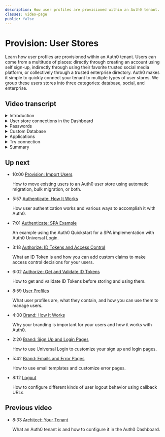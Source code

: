 ```yaml
---
description: How user profiles are provisioned within an Auth0 tenant.
classes: video-page
public: false
---
```

<!-- markdownlint-disable-->
# Provision: User Stores

Learn how user profiles are provisioned within an Auth0 tenant. Users can come from a multitude of places: directly through creating an account using self sign-up, indirectly through using their favorite trusted social media platform, or collectively through a trusted enterprise directory. Auth0 makes it simple to quickly connect your tenant to multiple types of user stores. We group these users stores into three categories: database, social, and enterprise.

<div class="video-wrapper" data-video="qmqik9b6vk"></div>

## Video transcript

<details>
  <summary>Introduction</summary>

  In this video, we will show you how user profiles are provisioned within an Auth0 tenant. Users can come from a multitude of places: directly through creating an account using self sign up, indirectly through using their favorite trusted social media platform, or collectively through a trusted enterprise directory.

  Auth0 makes it simple to quickly connect your tenant to multiple types of user stores. We group these users stores into three categories: database, social, and enterprise.

  * Database connections solve many traditional username and password based scenarios. By default, Auth0 offers identity storage out of the box that can be leveraged to manage the burden of storing user credentials safely and securely. Auth0 is also capable of providing proxies to existing legacy identity stores.

  * Social connections give users a simplified registration and login experience by using an existing authentication from a social network provider like Facebook, Twitter, or Google. Not only are popular social networks supported but close to 40 business, professional and industry-based connections are available. In fact, any OAuth2-conformant identity provider can be configured as a user store.

  * Finally, Enterprise connections allow business customers or partners to manage their own users within an Auth0 tenant. This is a very powerful feature that allows any set of businesses to collaborate in a secure way. 
</details>

<details>
  <summary>User store connections in the Dashboard</summary>

  Auth0 can be configured for any number and combination of connections to provide user identity for applications. Auth0 sits between the applications and their sources of users, which adds a level of abstraction so the application is isolated from any changes to and idiosyncrasies of each source's implementation.

  Now let’s dive a little deeper and discover how to establish each type of user store connection directly in the Auth0 Dashboard. This can be accomplished independently of any modifications or implementation within an application.

  First, let’s take a look at how to jump right in and authenticate users via username and password using infrastructure provided by Auth0. Out-of-the-box, each Auth0 tenant is preconfigured with an authentication database connection. This connection provides the best performance for the authentication process since all data is stored in Auth0.

  The Auth0-hosted database is highly secure. Passwords are never stored or logged in plain text but are hashed with bcrypt. Varying levels of password security requirements can also be enforced.

  The default database can be found on the Auth0 Dashboard for your tenant. From the Dashboard, click the **Connections** link in the left-hand navigation menu which will expand a list of the available connection types. Click **Database** and a list of all database connections will be displayed.

  As you can see, a database connection named **Username-Password-Authentication** is already available. By clicking the name of the connection we are taken to the configuration section for this database.

  The database configuration is split into a series of tabs: **Settings**, **Password Policy**, **Custom Database**, **Applications**, and **Try Connection**.

  By default, database connections authenticate users using their email and password. If you require the use of usernames, it can be enabled on the settings tab as well as setting minimum and maximum lengths for the username.

  There is also the ability to disable new user sign ups. This prevents new accounts from being created in the database by user-facing dialogs. Users can still be created using the Management API or directly in the Dashboard. 

  There is also a way to completely delete this database. Be careful though, as is mentioned, this is a destructive operation that is not reversible.
</details>

<details>
  <summary>Passwords</summary>

  Finally, we see an option to import users to Auth0. I will cover how this is used in a future video on migrations.

  On the password policy tab are several settings that allow you to align this database with your company password policy. Even if you do not have a password policy currently, it is worth considering each of the options available on this tab.

  By default, Auth0 has configured the password strength to a quality of Good which at a minimum requires a length of 8 characters containing both upper and lower case letters, numbers and special characters. For convenience, a tester is available that allows you to test the user experience of these settings.

  The password history policy, when enabled, will prevent users from reusing passwords they have previously used. Up to 24 previous passwords can be saved in the history.

  Enabling the password dictionary prevents the use of 10,000 of the most common passwords. There is even an option to add custom values to this list that might not be obvious like company names or a list of conference rooms in your building.

  The personal data option ensures that no data contained in the user's profile is used in the password as well.
</details>

<details>
  <summary>Custom Database</summary>

  The **Custom Database** tab allows you to configure this database connection to connect to an external database that is not managed by Auth0. This is useful for organizations who have data retention policies that do not allow external storage of data. For information on configuring a custom database connection, see the documentation linked below.

  I will talk more about custom database connections in a future video.
</details>

<details>
  <summary>Applications</summary>

  The **Applications** tab show us a list of applications that are currently using this database connection. Enabling or disabling an apps ability to use this connection is as simple a flipping a switch.
</details>

<details>
  <summary>Try connection</summary>

  Finally, the **Try Connection** tab will allow us to try out the database connection in a special test application configured just for this connection.

  Using this test application, we can verify all of our settings work as expected. Successfully authenticating will take us to a success page showing the user profile data that will be provided to applications using this database connection.

  Of course, from the database list, we can easily create a new database connection. You are free to create as many database connections as you need to support all of your applications and users.
</details>

<details>
  <summary>Summary</summary>

  In a future video, I will show you two powerful ways to add your existing users using either bulk imports or a more gradual migration using custom database connections.

  Next, let’s look at how to connect applications to social login providers. Auth0 offers simple integrations with dozens of popular social login providers. Additionally, you can add any OAuth2 Authorization Server you need.

  Social logins bring single sign-on semantics to end users. Using existing login information from a social network provider like Facebook, Twitter, or Google, the user can sign into an application instead of creating a new account specifically for that application. This simplifies registrations and logins for end users.

  Social login connections can be found on the Auth0 Dashboard. From the Dashboard, click the **Connections** link in the left-hand navigation menu which will expand a list of the available connection types. Click **Social** and a list of all available social connections will be displayed.
</details>

## Up next

<ul class="up-next">

  <li>
    <span class="video-time"><i class="icon icon-budicon-494"></i>10:00</span>
    <i class="video-icon icon icon-budicon-676"></i>
    <a href="/videos/get-started/03-provision-import-users">Provision: Import Users</a>
    <p>How to move existing users to an Auth0 user store using automatic migration, bulk migration, or both.</p>
  </li>

  <li>
    <span class="video-time"><i class="icon icon-budicon-494"></i>5:57</span>
    <i class="video-icon icon icon-budicon-676"></i>
    <a href="/videos/get-started/04_01-authenticate-how-it-works">Authenticate: How It Works</a>
    <p>How user authentication works and various ways to accomplish it with Auth0.</p>
  </li>

  <li>
    <span class="video-time"><i class="icon icon-budicon-494"></i>7:01</span>
    <i class="video-icon icon icon-budicon-676"></i>
    <a href="/videos/get-started/04_02-authenticate-spa-example">Authenticate: SPA Example</a>
    <p>An example using the Auth0 Quickstart for a SPA implementation with Auth0 Universal Login. </p>
  </li>

  <li>
    <span class="video-time"><i class="icon icon-budicon-494"></i>3:18</span>
    <i class="video-icon icon icon-budicon-676"></i>
    <a href="/videos/get-started/05_01-authorize-id-tokens-access-control">Authorize: ID Tokens and Access Control</a>
    <p>What an ID Token is and how you can add custom claims to make access control decisions for your users. </p>
  </li>

  <li>
    <span class="video-time"><i class="icon icon-budicon-494"></i>6:02</span>
    <i class="video-icon icon icon-budicon-676"></i>
    <a href="/videos/get-started/05_02-authorize-get-validate-id-tokens">Authorize: Get and Validate ID Tokens</a>
    <p>How to get and validate ID Tokens before storing and using them. </p>
  </li>

  <li>
    <span class="video-time"><i class="icon icon-budicon-494"></i>8:59</span>
    <i class="video-icon icon icon-budicon-676"></i>
    <a href="/videos/get-started/06-user-profiles">User Profiles</a>
    <p>What user profiles are, what they contain, and how you can use them to manage users. </p>
  </li>

  <li>
    <span class="video-time"><i class="icon icon-budicon-494"></i>4:00</span>
    <i class="video-icon icon icon-budicon-676"></i>
    <a href="/videos/get-started/07_01-brand-how-it-works">Brand: How It Works</a>
    <p>Why your branding is important for your users and how it works with Auth0. </p>
  </li>

  <li>
    <span class="video-time"><i class="icon icon-budicon-494"></i>2:20</span>
    <i class="video-icon icon icon-budicon-676"></i>
    <a href="/videos/get-started/07_02-brand-signup-login-pages">Brand: Sign Up and Login Pages</a>
    <p>How to use Universal Login to customize your sign up and login pages. </p>
  </li>

  <li>
    <span class="video-time"><i class="icon icon-budicon-494"></i>5:42</span>
    <i class="video-icon icon icon-budicon-676"></i>
    <a href="/videos/get-started/08-brand-emails-error-pages">Brand: Emails and Error Pages</a>
    <p>How to use email templates and customize error pages. </p>
  </li>

  <li>
    <span class="video-time"><i class="icon icon-budicon-494"></i>8:12</span>
    <i class="video-icon icon icon-budicon-676"></i>
    <a href="/videos/get-started/10-logout">Logout</a>
    <p>How to configure different kinds of user logout behavior using callback URLs. </p>
  </li>

</ul>

## Previous video

<ul class="up-next">
  <li>
    <span class="video-time"><i class="icon icon-budicon-494"></i>8:33</span>
    <i class="video-icon icon icon-budicon-676"></i>
    <a href="/videos/get-started/01-architecture-your-tenant">Architect: Your Tenant</a>
    <p>What an Auth0 tenant is and how to configure it in the Auth0 Dashboard.</p>
   </li>

</ul>

